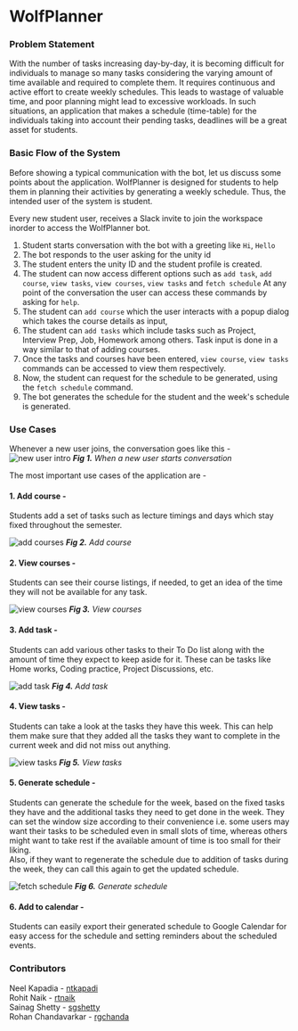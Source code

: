 # WolfPlanner
### Problem Statement
With the number of tasks increasing day-by-day, it is becoming difficult for individuals to manage so many tasks considering the varying amount of time available and required to complete them. It requires continuous and active effort to create weekly schedules. This leads to wastage of valuable time, and poor planning might lead to excessive workloads. In such situations, an application that makes a schedule (time-table) for the individuals taking into account their pending tasks, deadlines will be a great asset for students. 
 

### Basic Flow of the System
Before showing a typical communication with the bot, let us discuss some points about the application.
WolfPlanner is designed for students to help them in planning their activities by generating a weekly schedule. Thus, the intended user of the system is student.

Every new student user, receives a Slack invite to join the workspace inorder to access the WolfPlanner bot.
1. Student starts conversation with the bot with a greeting like `Hi`, `Hello`
2. The bot responds to the user asking for the unity id
3. The student enters the unity ID and the student profile is created.
4. The student can now access different options such as `add task`, `add course`,  `view tasks`, `view courses`, `view tasks` and `fetch schedule`
At any point of the conversation the user can access these commands by asking for `help`.
5. The student can `add course` which the user interacts with a popup dialog which takes the course details as input,
6. The student can `add tasks` which include tasks such as Project, Interview Prep, Job, Homework among others. Task input is done in a way similar to that of adding courses.
7. Once the tasks and courses have been entered,  `view course`, `view tasks` commands can be accessed to view them respectively. 
8. Now, the student can request for the schedule to be generated, using the `fetch schedule` command. 
9. The bot generates the schedule for the student and the week's schedule is generated. 

### Use Cases
Whenever a new user joins, the conversation goes like this - 
![new user intro](https://user-images.githubusercontent.com/18022447/37309791-5b0d222a-2618-11e8-8ffb-fbe82226f80b.gif)
_**Fig 1.** When a new user starts conversation_


The most important use cases of the application are -

#### 1. Add course -

Students add a set of tasks such as lecture timings and days which stay fixed throughout the semester. 

![add courses](https://user-images.githubusercontent.com/18022447/37310346-01c44bb0-261a-11e8-9991-6f4c804d7386.gif)
_**Fig 2.** Add course_

#### 2. View courses -

Students can see their course listings, if needed, to get an idea of the time they will not be available for any task.

![view courses](https://user-images.githubusercontent.com/18022447/37310381-1b7ffa68-261a-11e8-9d62-3d256fe893d3.gif)
_**Fig 3.** View courses_

#### 3. Add task -

Students can add various other tasks to their To Do list along with the amount of time they expect to keep aside for it. These can be tasks like Home works, Coding practice, Project Discussions, etc.

![add task](https://user-images.githubusercontent.com/18022447/37311307-257c2b56-261d-11e8-9ac3-d69e3e44be44.gif)
_**Fig 4.** Add task_

#### 4. View tasks - 

Students can take a look at the tasks they have this week. This can help them make sure that they added all the tasks they want to complete in the current week and did not miss out anything. 

![view tasks](https://user-images.githubusercontent.com/18022447/37311329-36399cc6-261d-11e8-9cc4-189431084bf5.gif)
_**Fig 5.** View tasks_

#### 5. Generate schedule -

Students can generate the schedule for the week, based on the fixed tasks they have and the additional tasks they need to get done in the week. They can set the window size according to their convenience i.e. some users may want their tasks to be scheduled even in small slots of time, whereas others might want to take rest if the available amount of time is too small for their liking.  
Also, if they want to regenerate the schedule due to addition of tasks during the week, they can call this again to get the updated schedule.

![fetch schedule](https://user-images.githubusercontent.com/18022447/37311732-d86e54c2-261e-11e8-8983-24452b15b32e.gif)
_**Fig 6.** Generate schedule_

#### 6. Add to calendar -

Students can easily export their generated schedule to Google Calendar for easy access for the schedule and setting reminders about the scheduled events.


### Contributors
Neel Kapadia - [ntkapadi](https://github.com/neelkapadia)<br/>
Rohit Naik - [rtnaik](https://github.com/rohitnaik246)<br/>
Sainag Shetty - [sgshetty](https://github.com/SainagShetty)<br/>
Rohan Chandavarkar - [rgchanda](https://github.com/RohanChandavarkar)

